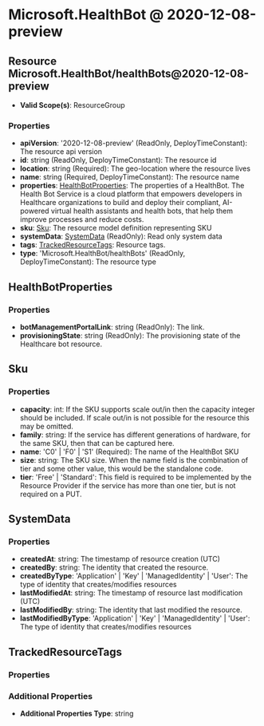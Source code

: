 # Microsoft.HealthBot @ 2020-12-08-preview

## Resource Microsoft.HealthBot/healthBots@2020-12-08-preview
* **Valid Scope(s)**: ResourceGroup
### Properties
* **apiVersion**: '2020-12-08-preview' (ReadOnly, DeployTimeConstant): The resource api version
* **id**: string (ReadOnly, DeployTimeConstant): The resource id
* **location**: string (Required): The geo-location where the resource lives
* **name**: string (Required, DeployTimeConstant): The resource name
* **properties**: [HealthBotProperties](#healthbotproperties): The properties of a HealthBot. The Health Bot Service is a cloud platform that empowers developers in Healthcare organizations to build and deploy their compliant, AI-powered virtual health assistants and health bots, that help them improve processes and reduce costs.
* **sku**: [Sku](#sku): The resource model definition representing SKU
* **systemData**: [SystemData](#systemdata) (ReadOnly): Read only system data
* **tags**: [TrackedResourceTags](#trackedresourcetags): Resource tags.
* **type**: 'Microsoft.HealthBot/healthBots' (ReadOnly, DeployTimeConstant): The resource type

## HealthBotProperties
### Properties
* **botManagementPortalLink**: string (ReadOnly): The link.
* **provisioningState**: string (ReadOnly): The provisioning state of the Healthcare bot resource.

## Sku
### Properties
* **capacity**: int: If the SKU supports scale out/in then the capacity integer should be included. If scale out/in is not possible for the resource this may be omitted.
* **family**: string: If the service has different generations of hardware, for the same SKU, then that can be captured here.
* **name**: 'C0' | 'F0' | 'S1' (Required): The name of the HealthBot SKU
* **size**: string: The SKU size. When the name field is the combination of tier and some other value, this would be the standalone code.
* **tier**: 'Free' | 'Standard': This field is required to be implemented by the Resource Provider if the service has more than one tier, but is not required on a PUT.

## SystemData
### Properties
* **createdAt**: string: The timestamp of resource creation (UTC)
* **createdBy**: string: The identity that created the resource.
* **createdByType**: 'Application' | 'Key' | 'ManagedIdentity' | 'User': The type of identity that creates/modifies resources
* **lastModifiedAt**: string: The timestamp of resource last modification (UTC)
* **lastModifiedBy**: string: The identity that last modified the resource.
* **lastModifiedByType**: 'Application' | 'Key' | 'ManagedIdentity' | 'User': The type of identity that creates/modifies resources

## TrackedResourceTags
### Properties
### Additional Properties
* **Additional Properties Type**: string

